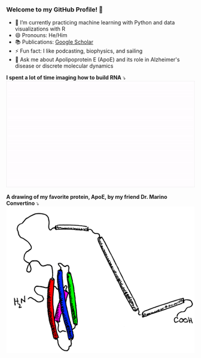 ### Welcome to my GitHub Profile! 👋

- 🌱 I’m currently practicing machine learning with Python and data visualizations with R
- 😄 Pronouns: He/Him
- 📚 Publications: [Google Scholar](https://scholar.google.com/scholar?start=0&q=benfeard&hl=en&as_sdt=0,21)
- ⚡ Fun fact: I like podcasting, biophysics, and sailing
- 💬 Ask me about Apolipoprotein E (ApoE) and its role in Alzheimer's disease or discrete molecular dynamics

**I spent a lot of time imaging how to build RNA** ⤵️<br>
![RNA Fragment Assembly Demo!](https://github.com/benfeard/benfeard/blob/main/rna_fragment_assembly.gif "RNA Fragment Assembly Demo")

**A drawing of my favorite protein, ApoE, by my friend Dr. Marino Convertino** ⤵️<br>
![ApoE Drawing by Dr. Marino Convertino!](https://github.com/benfeard/benfeard/blob/main/apoe_drawing_color.png "ApoE4 Drawing")
